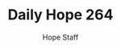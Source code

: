 ---
image: /assets/img/daily-hope-default-artwork.png
title: Daily Hope 264
number: 264
categories:
  - Daily Hope
author: Hope Staff
notes: Daily Hope 264
embed: >-
  <iframe style="border-radius:12px" src="https://open.spotify.com/embed/episode/74ZPlRzCXMv4CrovacskHK?utm_source=generator" width="100%" height="352" frameBorder="0" allowfullscreen="" allow="autoplay; clipboard-write; encrypted-media; fullscreen; picture-in-picture" loading="lazy"></iframe>
---